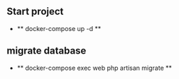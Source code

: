 ## Start project
- ** docker-compose up -d **
## migrate database
- ** docker-compose exec web php artisan migrate **
